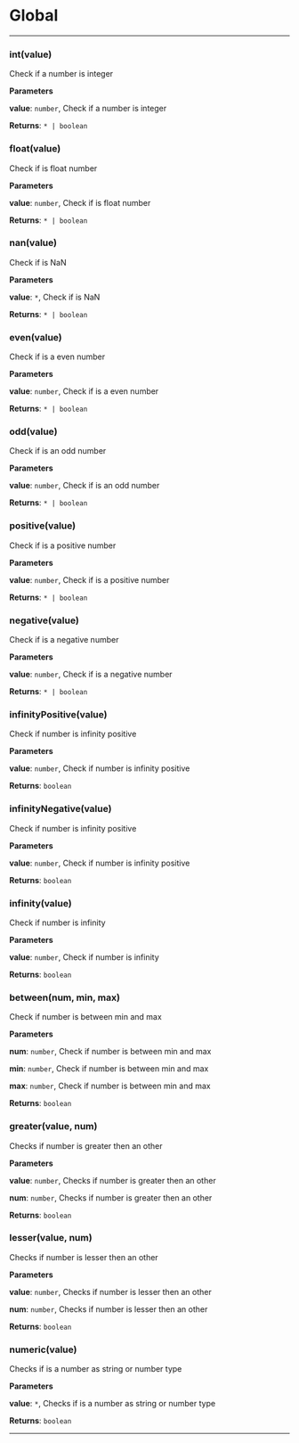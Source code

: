 # Global





* * *

### int(value) 

Check if a number is integer

**Parameters**

**value**: `number`, Check if a number is integer

**Returns**: `* | boolean`


### float(value) 

Check if is float number

**Parameters**

**value**: `number`, Check if is float number

**Returns**: `* | boolean`


### nan(value) 

Check if is NaN

**Parameters**

**value**: `*`, Check if is NaN

**Returns**: `* | boolean`


### even(value) 

Check if is a even number

**Parameters**

**value**: `number`, Check if is a even number

**Returns**: `* | boolean`


### odd(value) 

Check if is an odd number

**Parameters**

**value**: `number`, Check if is an odd number

**Returns**: `* | boolean`


### positive(value) 

Check if is a positive number

**Parameters**

**value**: `number`, Check if is a positive number

**Returns**: `* | boolean`


### negative(value) 

Check if is a negative number

**Parameters**

**value**: `number`, Check if is a negative number

**Returns**: `* | boolean`


### infinityPositive(value) 

Check if number is infinity positive

**Parameters**

**value**: `number`, Check if number is infinity positive

**Returns**: `boolean`


### infinityNegative(value) 

Check if number is infinity positive

**Parameters**

**value**: `number`, Check if number is infinity positive

**Returns**: `boolean`


### infinity(value) 

Check if number is infinity

**Parameters**

**value**: `number`, Check if number is infinity

**Returns**: `boolean`


### between(num, min, max) 

Check if number is between min and max

**Parameters**

**num**: `number`, Check if number is between min and max

**min**: `number`, Check if number is between min and max

**max**: `number`, Check if number is between min and max

**Returns**: `boolean`


### greater(value, num) 

Checks if number is greater then an other

**Parameters**

**value**: `number`, Checks if number is greater then an other

**num**: `number`, Checks if number is greater then an other

**Returns**: `boolean`


### lesser(value, num) 

Checks if number is lesser then an other

**Parameters**

**value**: `number`, Checks if number is lesser then an other

**num**: `number`, Checks if number is lesser then an other

**Returns**: `boolean`


### numeric(value) 

Checks if is a number as string or number type

**Parameters**

**value**: `*`, Checks if is a number as string or number type

**Returns**: `boolean`



* * *










